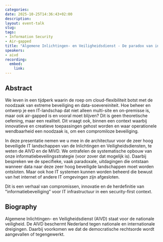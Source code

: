 ```yaml
---
categories:
date: 2025-10-25T14:36:43+02:00
description:
layout: event-talk
slug:
tags:
- Information Security
- Air-gapped
title: "Algemene Inlichtingen- en Veiligheidsdienst - De paradox van informatiebeveiliging in zeer hoog beveiligde air-gapped IT landschap"
speakers:
- aivd
recording:
  embed:
    link: 
---
```


## Abstract

We leven in een tijdperk waarin de roep om cloud-flexibiliteit botst met de noodzaak van extreme beveiliging en data-soevereiniteit. Hoe beheer en ontwerp je een IT-landschap dat niet alleen multi-site en on-premisse is, maar ook air-gapped is en vooral moet blijven? Dit is geen theoretische oefening, maar een realiteit. Dit vraagt ook, binnen een context waarbij innovatieve en creatieve toepassingen gehost worden en waar operationele wendbaarheid een noodzaak is, om een compromiloze beveiliging.

In deze presentatie nemen we u mee in de architectuur voor de zeer hoog beveiligde IT landschappen van de Inlichtingen en Veiligheidsdiensten, te weten de AIVD en de MIVD. We ontrafelen de systematische opbouw van onze informatiebeveilingsstrategie (voor zover dat mogelijk is). Daarbij bespreken we de specifieke, vaak paradoxale, uitdagingen die ontstaan wanneer data naar deze zeer hoog beveiligde landschappen moet worden ontsloten. Maar ook hoe IT systemen kunnen worden beheerd die bewust van het internet of andere IT omgevingen zijn afgesloten.

Dit is een verhaal van compromissen, innovatie en de herdefinitie van "informatiebeveiliging” voor IT infrastructuur in een security-first context.

## Biography

Algemene Inlichtingen- en Veiligheidsdienst (AIVD) staat voor de nationale veiligheid. De AIVD beschermt Nederland tegen nationale en internationale dreigingen. Daarbij voorkomen we dat de democratische rechtsorde wordt aangevallen of tegengewerkt.